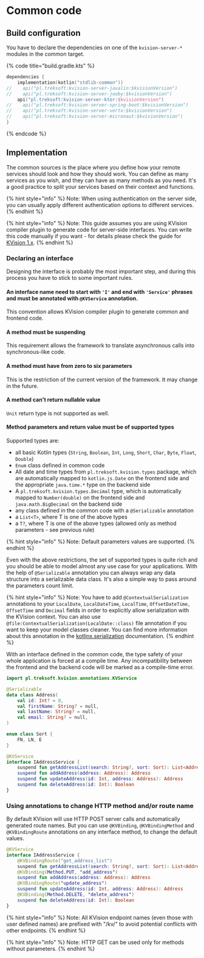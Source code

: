 # Common code

## Build configuration

You have to declare the dependencies on one of the `kvision-server-*` modules in the common target.

{% code title="build.gradle.kts" %}
```kotlin
dependencies {
    implementation(kotlin("stdlib-common"))
//    api("pl.treksoft:kvision-server-javalin:$kvisionVersion")
//    api("pl.treksoft:kvision-server-jooby:$kvisionVersion")
    api("pl.treksoft:kvision-server-ktor:$kvisionVersion")
//    api("pl.treksoft:kvision-server-spring-boot:$kvisionVersion")
//    api("pl.treksoft:kvision-server-vertx:$kvisionVersion")
//    api("pl.treksoft:kvision-server-micronaut:$kvisionVersion")
}
```
{% endcode %}

## Implementation

The common sources is the place where you define how your remote services should look and how they should work. You can define as many services as you wish, and they can have as many methods as you need. It's a good practice to split your services based on their context and functions.

{% hint style="info" %}
Note: When using authentication on the server side, you can usually apply different authentication options to different services.
{% endhint %}

{% hint style="info" %}
Note: This guide assumes you are using KVision compiler plugin to generate code for server-side interfaces. You can write this code manually if you want - for details please check the guide for [KVision 1.x](https://kvision.gitbook.io/kvision-guide/v/kvision-1.x/part-3-server-side-interface/common-code). 
{% endhint %}

### Declaring an interface

Designing the interface is probably the most important step, and during this process you have to stick to some important rules.

#### An interface name need to start with `'I'` and end with `'Service'` phrases and must be annotated with `@KVService` annotation.

This convention allows KVision compiler plugin to generate common and frontend code.

#### A method must be suspending

This requirement allows the framework to translate asynchronous calls into synchronous-like code.

#### A method must have from zero to six parameters

This is the restriction of the current version of the framework. It may change in the future.

#### A method can't return nullable value

`Unit` return type is not supported as well.

#### Method parameters and return value must be of supported types

Supported types are:

* all basic Kotlin types \(`String`, `Boolean`, `Int`, `Long`, `Short`, `Char`, `Byte`,  `Float`, `Double`\)
* `Enum` class defined in common code
* All date and time types from `pl.treksoft.kvision.types` package, which are automatically mapped to `kotlin.js.Date` on the frontend side and the appropriate `java.time.*` type on the backend side
* A `pl.treksoft.kvision.types.Decimal` type, which is automatically mapped to `Number(double)` on the frontend side and `java.math.BigDecimal` on the backend side
* any class defined in the common code with a `@Serializable` annotation
* a `List<T>`, where T is one of the above types
* a `T?`, where T is one of the above types \(allowed only as method parameters - see previous rule\)

{% hint style="info" %}
Note: Default parameters values are supported.
{% endhint %}

Even with the above restrictions, the set of supported types is quite rich and you should be able to model almost any use case for your applications. With the help of `@Serializable` annotation you can always wrap any data structure into a serializable data class. It's also a simple way to pass around the parameters count limit.

{% hint style="info" %}
Note: You have to add `@ContextualSerialization` annotations to your `LocalDate`, `LocalDateTime`, `LocalTime`, `OffsetDateTime,` `OffsetTime` and `Decimal` fields in order to explicitly allow serialization with the KVision context. You can also use `@file:ContextualSerialization(LocalDate::class)` file annotation if you want to keep your model classes cleaner. You can find more information about this annotation in the [kotlinx.serialization](https://github.com/Kotlin/kotlinx.serialization/blob/master/docs/custom_serializers.md#contextualserialization-annotation) documentation.
{% endhint %}

With an interface defined in the common code, the type safety of your whole application is forced at a compile time. Any incompatibility between the frontend and the backend code will be marked as a compile-time error.

```kotlin
import pl.treksoft.kvision.annotations.KVService

@Serializable
data class Address(
    val id: Int? = 0,
    val firstName: String? = null,
    val lastName: String? = null,
    val email: String? = null,
)

enum class Sort {
    FN, LN, E
}

@KVService
interface IAddressService {
    suspend fun getAddressList(search: String?, sort: Sort): List<Address>
    suspend fun addAddress(address: Address): Address
    suspend fun updateAddress(id: Int, address: Address): Address
    suspend fun deleteAddress(id: Int): Boolean
}
```

### Using annotations to change HTTP method and/or route name

By default KVision will use HTTP POST server calls and automatically generated route names. But you can use `@KVBinding`, `@KVBindingMethod` and `@KVBindingRoute` annotations on any interface method, to change the default values.

```kotlin
@KVService
interface IAddressService {
    @KVBindingRoute("get_address_list")
    suspend fun getAddressList(search: String?, sort: Sort): List<Address>
    @KVBinding(Method.PUT, "add_address")
    suspend fun addAddress(address: Address): Address
    @KVBindingRoute("update_address")
    suspend fun updateAddress(id: Int, address: Address): Address
    @KVBinding(Method.DELETE, "delete_address")
    suspend fun deleteAddress(id: Int): Boolean
}
```

{% hint style="info" %}
Note: All KVision endpoint names \(even those with user defined names\) are prefixed with "/kv/" to avoid potential conflicts with other endpoints.
{% endhint %}

{% hint style="info" %}
Note: HTTP GET can be used only for methods without parameters.
{% endhint %}




